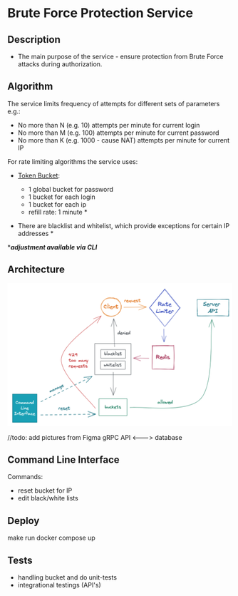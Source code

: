 # Brute Force Protection Service

## Description

- The main purpose of the service - ensure protection from Brute Force attacks during authorization.

## Algorithm

The service limits frequency of attempts for different sets of parameters e.g.:
- No more than N (e.g. 10) attempts per minute for current login
- No more than M (e.g. 100) attempts per minute for current password
- No more than K (e.g. 1000 - cause NAT) attempts per minute for current IP

For rate limiting algorithms the service uses:
- [Token Bucket](https://en.wikipedia.org/wiki/Token_bucket):
  - 1 global bucket for password
  - 1 bucket for each login
  - 1 bucket for each ip
  - refill rate: 1 minute *

- There are blacklist and whitelist, which provide exceptions for certain IP addresses *

****adjustment available via CLI***

## Architecture

![schema](resources/architecture.png)

//todo: add pictures from Figma
gRPC API <---> database

## Command Line Interface

Commands:
- reset bucket for IP
- edit black/white lists

## Deploy
make run
docker compose up

## Tests

- handling bucket and do unit-tests
- integrational testings (API's)
